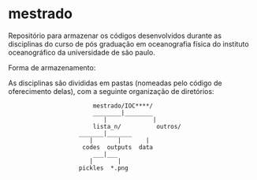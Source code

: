 # mestrado

Repositório para armazenar os códigos desenvolvidos durante as disciplinas do curso de pós graduação em oceanografia física do instituto oceanográfico da universidade de são paulo.

Forma de armazenamento:

As disciplinas são divididas em pastas (nomeadas pelo código de oferecimento delas), com a seguinte organização de diretórios:

							mestrado/IOC****/
							________|________
						       |        	 |
						    lista_n/ 	      outros/
						_______|_______
					       |       |       |
					     codes  outputs  data
						    ___|___
						   |       |
						pickles  *.png


